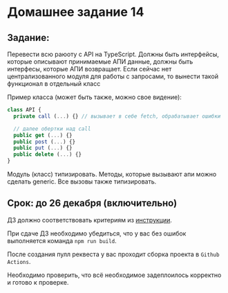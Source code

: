# Домашнее задание 14

## Задание:
Перевести всю раюоту с API на TypeScript.
Должны быть интерфейсы, которые описывают принимаемые АПИ данные, должны быть интерфесы, которые АПИ возвращает.
Если сейчас нет централизованного модуля для работы с запросами, то вынести такой функционал в отдельный класс

Пример класса (может быть также, можно свое видение):
```TypeScript
class API {
  private call (...) {} // вызывает в себе fetch, обрабатывает ошибки

  // далее обертки над call
  public get (...) {}
  public post (...) {}
  public put (...) {}
  public delete (...) {}
}
```
Модуль (класс) типизировать. Методы, которые вызывают апи можно сделать generic. Все вызовы также типизировать.

## Срок: до 26 декабря (включительно)

ДЗ должно соответствовать критериям из [инструкции](https://github.com/education-vk-company/homework#9-%D0%BF%D1%80%D0%B0%D0%B2%D0%B8%D0%BB%D0%B0-%D1%81%D0%B4%D0%B0%D1%87%D0%B8-%D0%B4%D0%B7).

При сдаче ДЗ необходимо убедиться, что у вас без ошибок выполняется команда `npm run build`.

После создания пулл реквеста у вас проходит сборка проекта в `Github Actions`.

Необходимо проверить, что всё необходимое задеплоилось корректно и готово к проверке.
